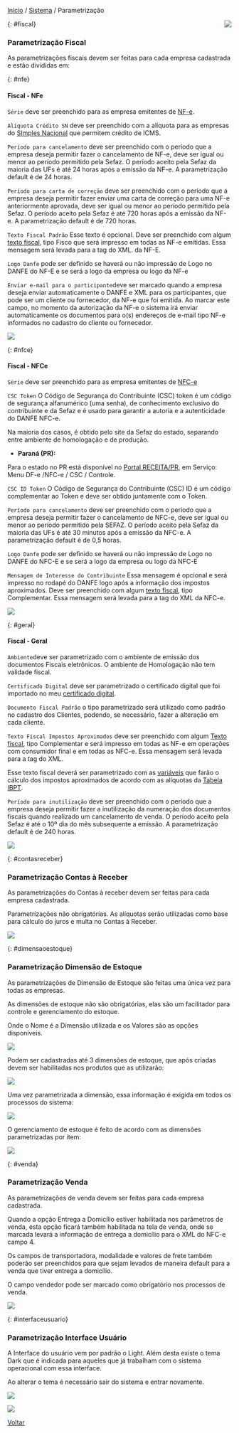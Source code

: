 [Início](index.md) / [Sistema](sistema.md) / Parametrização

<a href="http://docs.continentenuvem.com.br/dicas.html#dicas"><img align="right" src="http://docs.continentenuvem.com.br/images/dicas.png"></a>



{: #fiscal}

### Parametrização Fiscal

As parametrizações fiscais devem ser feitas para cada empresa cadastrada e estão divididas em:



{: #nfe}

#### Fiscal - NFe

`Série` deve ser preenchido para as empresa emitentes de [NF-e](http://sped.rfb.gov.br/pagina/show/1328).

`Alíquota Crédito SN` deve ser preenchido com a alíquota para as empresas do [SImples Nacional](http://www8.receita.fazenda.gov.br/SimplesNacional/Documentos/Pagina.aspx?id=3) que permitem crédito de ICMS.

`Período para cancelamento` deve ser preenchido com o período que a empresa deseja permitir fazer o cancelamento de NF-e, deve ser igual ou menor ao período permitido pela Sefaz. O período aceito pela Sefaz da maioria das UFs é até 24 horas após a emissão da NF-e. A parametrização default é de 24 horas.

`Período para carta de correção` deve ser preenchido com o período que a empresa deseja permitir fazer enviar uma carta de correção para uma NF-e anteriormente aprovada, deve ser igual ou menor ao período permitido pela Sefaz. O período aceito pela Sefaz é até 720 horas após a emissão da NF-e. A parametrização default é de 720 horas.

`Texto Fiscal Padrão` Esse texto é opcional. Deve ser preenchido com algum [texto fiscal](gestao_fiscal_texto_fiscal.md), tipo Fisco que será impresso em todas as NF-e emitidas. Essa mensagem será levada para a tag <infAdFisco> do XML. da NF-E.

`Logo Danfe` pode ser definido se haverá ou não impressão de Logo no DANFE do NF-E e se será a logo da empresa ou logo da NF-e

`Enviar e-mail para o participante`deve ser marcado quando a empresa deseja enviar automaticamente o DANFE e XML para os participantes, que pode ser um cliente ou fornecedor, da NF-e que foi emitida. Ao marcar este campo, no momento da autorização da NF-e o sistema irá enviar automaticamente os documentos para o(s) endereços de e-mail tipo NF-e informados no cadastro do cliente ou fornecedor.

![](images/sistema_parametrizacao_fiscal_nfe.jpg)



{: #nfce}

#### Fiscal - NFCe

`Série` deve ser preenchido para as empresa emitentes de [NFC-e](http://sped.rfb.gov.br/pagina/show/1519)

`CSC Token`  O Código de Segurança do Contribuinte (CSC) token é um código de segurança alfanumérico (uma senha), de conhecimento exclusivo do contribuinte e da Sefaz e é usado para garantir a autoria e a autenticidade do DANFE NFC-e. 

Na maioria dos casos, é obtido pelo site da Sefaz do estado, separando entre ambiente de homologação e de produção. 

- **Paraná (PR):** 

Para o estado no PR está disponível no [Portal RECEITA/PR](https://receita.pr.gov.br/login), em Serviço: Menu DF-e /NFC-e / CSC / Controle.

`CSC ID Token` O Código de Segurança do Contribuinte (CSC) ID é um código complementar ao Token e deve ser obtido juntamente com o Token.

`Período para cancelamento` deve ser preenchido com o período que a empresa deseja permitir fazer o cancelamento de NFC-e, deve ser igual ou menor ao período permitido pela SEFAZ. O período aceito pela Sefaz da maioria das UFs é até 30 minutos após a emissão da NFC-e. A parametrização default é de 0,5 horas.

`Logo Danfe` pode ser definido se haverá ou não impressão de Logo no DANFE do NFC-E e se será a logo da empresa ou logo da NFC-E

`Mensagem de Interesse do Contribuinte` Essa mensagem é opcional e será impresso no rodapé do DANFE logo após a informação dos impostos aproximados. Deve ser preenchido com algum [texto fiscal](gestao_fiscal_texto_fiscal.md), tipo Complementar. Essa mensagem será levada para a tag <infCpl> do XML da NFC-e.



![](images/sistema_parametrizacao_fiscal_nfce.jpg)



{: #geral}

#### Fiscal - Geral

`Ambiente`deve ser parametrizado com o ambiente de emissão dos documentos Fiscais eletrônicos. O ambiente de Homologação não tem validade fiscal.

`Certificado Digital` deve ser parametrizado o certificado digital que foi importado no meu [certificado digital](sistema_certificado_digital.md#certificadodigital).

`Documento Fiscal Padrão` o tipo parametrizado será utilizado como padrão no cadastro dos Clientes, podendo, se necessário, fazer a alteração em cada cliente.

`Texto Fiscal Impostos Aproximados` deve ser preenchido com algum [Texto fiscal](gestao_fiscal_texto_fiscal.md), tipo Complementar e será impresso em todas as NF-e em operações com consumidor final e em todas as NFC-e. Essa mensagem será levada para a tag <infCpl> do XML.

Esse texto fiscal deverá ser parametrizado com as [variáveis](gestao_fiscal_texto_fiscal.md#variaveis) que farão o cálculo dos impostos aproximados de acordo com as alíquotas da [Tabela IBPT](ajustes_fiscal_tabela_ibpt.md).

`Período para inutilização` deve ser preenchido com o período que a empresa deseja permitir fazer a inutilização da numeração dos documentos fiscais quando realizado um cancelamento de venda. O período aceito pela Sefaz é até o 10º dia do mês subsequente a emissão. A parametrização default é de 240 horas.



![](images/sistema_parametrizacao_fiscal_geral.jpg)

{: #contasreceber}

### Parametrização Contas à Receber

As parametrizações do Contas à receber devem ser feitas para cada empresa cadastrada. 

Parametrizações não obrigatórias. As alíquotas serão utilizadas como base para cálculo do juros e multa no Contas à Receber.

![](images/sistema_parametrizacao_contas_receber.jpg)



{: #dimensaoestoque}

### Parametrização Dimensão de Estoque

As parametrizações de Dimensão de Estoque são feitas uma única vez para todas as empresas.

As dimensões de estoque não são obrigatórias, elas são um facilitador para controle e gerenciamento do estoque.

Onde o Nome é a Dimensão utilizada e os Valores são as opções disponíveis.

![](images/sistema_parametrizacao_dimensao_estoque.jpg)

Podem ser cadastradas até 3 dimensões de estoque, que após criadas devem ser habilitadas nos produtos que as utilizarão:

![](images/sistema_parametrizacao_dimensao_estoque_produto.jpg)

Uma vez parametrizada a dimensão, essa informação é exigida em todos os processos do sistema:

![](images/sistema_parametrizacao_dimensao_estoque_venda.jpg)



O gerenciamento de estoque é feito de acordo com as dimensões parametrizadas por item:

![](images/sistema_parametrizacao_dimensao_estoque_transacoes_estoque.jpg)



{: #venda}

### Parametrização Venda

As parametrizações de venda devem ser feitas para cada empresa cadastrada. 

Quando a opção Entrega a Domicílio estiver habilitada nos parâmetros de venda, esta opção ficará também habilitada na tela de venda, onde se marcada levará a informação de entrega a domicílio para o XML do NFC-e campo <indPres>4. 

Os campos de transportadora, modalidade e valores de frete também poderão ser preenchidos para que sejam levados de maneira default para a venda que tiver entrega a domicílio.

O campo vendedor pode ser marcado como obrigatório nos processos de venda.

![](images/sistema_parametrizacao_venda.jpg)



{: #interfaceusuario}

### Parametrização Interface Usuário

A Interface do usuário vem por padrão o Light. Além desta existe o tema Dark que é indicada para aqueles que já trabalham com o sistema operacional com essa interface.

Ao alterar o tema é necessário sair do sistema e entrar novamente. 

![](images/sistema_parametrizacao_interface_usuario.jpg)

![](images/sistema_parametrizacao_interface_usuario_dark.jpg)





[Voltar](sistema.md#ajustes)

